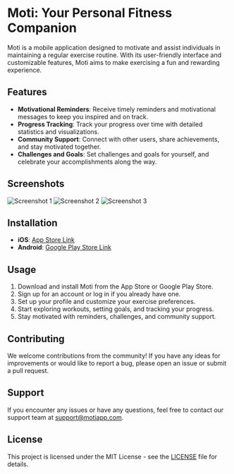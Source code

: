 # Moti: Your Personal Fitness Companion

Moti is a mobile application designed to motivate and assist individuals in maintaining a regular exercise routine. With its user-friendly interface and customizable features, Moti aims to make exercising a fun and rewarding experience.

## Features

- **Motivational Reminders**: Receive timely reminders and motivational messages to keep you inspired and on track.
- **Progress Tracking**: Track your progress over time with detailed statistics and visualizations.
- **Community Support**: Connect with other users, share achievements, and stay motivated together.
- **Challenges and Goals**: Set challenges and goals for yourself, and celebrate your accomplishments along the way.

## Screenshots

![Screenshot 1](/screenshots/screenshot1.png)
![Screenshot 2](/screenshots/screenshot2.png)
![Screenshot 3](/screenshots/screenshot3.png)

## Installation

- **iOS**: [App Store Link](#)
- **Android**: [Google Play Store Link](#)

## Usage

1. Download and install Moti from the App Store or Google Play Store.
2. Sign up for an account or log in if you already have one.
3. Set up your profile and customize your exercise preferences.
4. Start exploring workouts, setting goals, and tracking your progress.
5. Stay motivated with reminders, challenges, and community support.

## Contributing

We welcome contributions from the community! If you have any ideas for improvements or would like to report a bug, please open an issue or submit a pull request.

## Support

If you encounter any issues or have any questions, feel free to contact our support team at [support@motiapp.com](mailto:support@motiapp.com).

## License

This project is licensed under the MIT License - see the [LICENSE](LICENSE) file for details.
